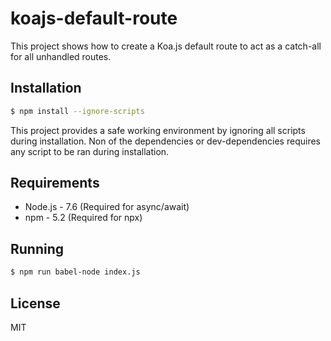 # koajs-default-route
This project shows how to create a Koa.js default route to act as a catch-all for all unhandled routes.

## Installation

```bash
$ npm install --ignore-scripts
```

This project provides a safe working environment by ignoring all scripts during installation. Non of the dependencies or dev-dependencies requires any script to be ran during installation.

## Requirements

* Node.js - 7.6 (Required for async/await)
* npm - 5.2 (Required for npx)

## Running

```bash
$ npm run babel-node index.js
```

## License

  MIT
